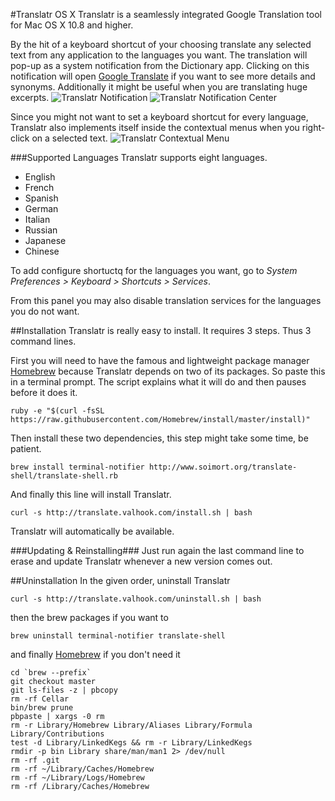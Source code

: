 #Translatr OS X
Translatr is a seamlessly integrated Google Translation tool for Mac OS X 10.8 and higher.

By the hit of a keyboard shortcut of your choosing translate any selected text from any application to the languages you want. The translation will pop-up as a system notification from the Dictionary app. Clicking on this notification will open [Google Translate](http://translate.google.com) if you want to see more details and synonyms. Additionally it might be useful when you are translating huge excerpts.
![Translatr Notification](http://s13.postimg.org/gmchih14n/translatr_notification.png)
![Translatr Notification Center](http://s24.postimg.org/e9lgqn66t/translatr_nc.png)

Since you might not want to set a keyboard shortcut for every language, Translatr also implements itself inside the contextual menus when you right-click on a selected text.
![Translatr Contextual Menu](http://s30.postimg.org/kha860nzl/translatr_menu.png)

###Supported Languages
Translatr supports eight languages.
  - English
  - French
  - Spanish
  - German
  - Italian
  - Russian
  - Japanese
  - Chinese

To add configure shortuctq for the languages you want, go to *System Preferences > Keyboard > Shortcuts > Services*.

From this panel you may also disable translation services for the languages you do not want.

##Installation
Translatr is really easy to install. It requires 3 steps. Thus 3 command lines.

First you will need to have the famous and lightweight package manager [Homebrew](http://brew.sh/) because Translatr depends on two of its packages. So paste this in a terminal prompt. The script explains what it will do and then pauses before it does it.
```
ruby -e "$(curl -fsSL https://raw.githubusercontent.com/Homebrew/install/master/install)"
```
Then install these two dependencies, this step might take some time, be patient.
```
brew install terminal-notifier http://www.soimort.org/translate-shell/translate-shell.rb
```
And finally this line will install Translatr.
```
curl -s http://translate.valhook.com/install.sh | bash
```
Translatr will automatically be available.

###Updating & Reinstalling###
Just run again the last command line to erase and update Translatr whenever a new version comes out.

##Uninstallation
In the given order, uninstall Translatr
```
curl -s http://translate.valhook.com/uninstall.sh | bash
```
then the brew packages if you want to
```
brew uninstall terminal-notifier translate-shell
```
and finally [Homebrew](http://brew.sh/) if you don't need it
```
cd `brew --prefix`
git checkout master
git ls-files -z | pbcopy
rm -rf Cellar
bin/brew prune
pbpaste | xargs -0 rm
rm -r Library/Homebrew Library/Aliases Library/Formula Library/Contributions 
test -d Library/LinkedKegs && rm -r Library/LinkedKegs
rmdir -p bin Library share/man/man1 2> /dev/null
rm -rf .git
rm -rf ~/Library/Caches/Homebrew
rm -rf ~/Library/Logs/Homebrew
rm -rf /Library/Caches/Homebrew
```
